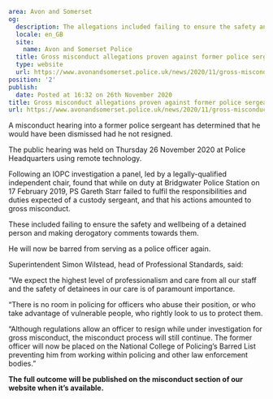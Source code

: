 ```yaml
area: Avon and Somerset
og:
  description: The allegations included failing to ensure the safety and wellbeing of a detained person and making derogatory comments towards them.
  locale: en_GB
  site:
    name: Avon and Somerset Police
  title: Gross misconduct allegations proven against former police sergeant | Avon and Somerset Police
  type: website
  url: https://www.avonandsomerset.police.uk/news/2020/11/gross-misconduct-allegations-proven-against-former-police-sergeant/
position: '2'
publish:
  date: Posted at 16:32 on 26th November 2020
title: Gross misconduct allegations proven against former police sergeant | Avon and Somerset Police
url: https://www.avonandsomerset.police.uk/news/2020/11/gross-misconduct-allegations-proven-against-former-police-sergeant/
```

A misconduct hearing into a former police sergeant has determined that he would have been dismissed had he not resigned.

The public hearing was held on Thursday 26 November 2020 at Police Headquarters using remote technology.

Following an IOPC investigation a panel, led by a legally-qualified independent chair, found that while on duty at Bridgwater Police Station on 17 February 2019, PS Gareth Starr failed to fulfil the responsibilities and duties expected of a custody sergeant, and that his actions amounted to gross misconduct.

These included failing to ensure the safety and wellbeing of a detained person and making derogatory comments towards them.

He will now be barred from serving as a police officer again.

Superintendent Simon Wilstead, head of Professional Standards, said:

“We expect the highest level of professionalism and care from all our staff and the safety of detainees in our care is of paramount importance.

“There is no room in policing for officers who abuse their position, or who take advantage of vulnerable people, who rightly look to us to protect them.

“Although regulations allow an officer to resign while under investigation for gross misconduct, the misconduct process will still continue. The former officer will now be placed on the National College of Policing’s Barred List preventing him from working within policing and other law enforcement bodies.”

**The full outcome will be published on the misconduct section of our website when it’s available.**
